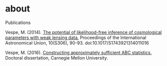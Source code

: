 # about

Publications

Vespe, M. (2014). [The potential of likelihood-free inference of cosmological parameters with weak lensing data.](https://www.cambridge.org/core/journals/proceedings-of-the-international-astronomical-union/article/potential-of-likelihoodfree-inference-of-cosmological-parameters-with-weak-lensing-data/0E1FEF317A0C09039B52C8791E63670D#article) Proceedings of the International Astronomical Union, 10(S306), 90-93. doi:10.1017/S1743921314011016

Vespe, M. (2016). [Constructing approximately sufficient ABC statistics.](docs/2016_0829_dissertation_mv.pdf) Doctoral dissertation, Carnegie Mellon University.
